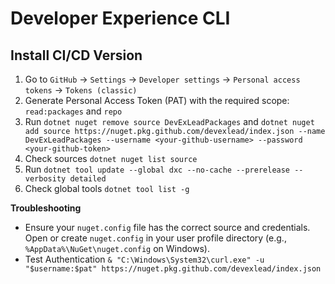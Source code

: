 # Developer Experience CLI



## Install CI/CD Version

1. Go to `GitHub` → `Settings` → `Developer settings` → `Personal access tokens` → `Tokens (classic)`
2. Generate Personal Access Token (PAT) with the required scope: `read:packages` and `repo` 
3. Run `dotnet nuget remove source DevExLeadPackages` and `dotnet nuget add source https://nuget.pkg.github.com/devexlead/index.json --name DevExLeadPackages --username <your-github-username> --password <your-github-token>`
4. Check sources `dotnet nuget list source`
5. Run `dotnet tool update --global dxc --no-cache --prerelease --verbosity detailed`
6. Check global tools `dotnet tool list -g`

**Troubleshooting**
- Ensure your `nuget.config` file has the correct source and credentials. Open or create `nuget.config` in your user profile directory (e.g., `%AppData%\NuGet\nuget.config` on Windows).
- Test Authentication `& "C:\Windows\System32\curl.exe" -u "$username:$pat" https://nuget.pkg.github.com/devexlead/index.json`

